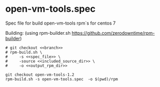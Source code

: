# open-vm-tools.spec

Spec file for build open-vm-tools rpm`s for centos 7

Building:
(using rpm-builder.sh https://github.com/zerodowntime/rpm-builder)

```
# git checkout <<branch>>
# rpm-build.sh \
#     -s <<spec_file>> \
#     -source <<included_source_dir>> \
#     -o <<output_rpm_dir>>

git checkout open-vm-tools-1.2
rpm-build.sh -s open-vm-tools.spec  -o $(pwd)/rpm
```

